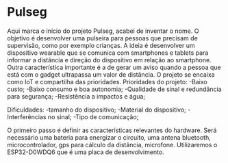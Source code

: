 # Pulseg

Aqui marca o início do projeto Pulseg, acabei de inventar o nome. 
O objetivo é desenvolver uma pulseira para pessoas que precisam de supervisão, como por exemplo crianças. A ideia é desenvolver um dispositivo wearable que se comunica com smartphones e tablets para informar a distância e direção do dispositivo em relação ao smartphone. Outra característica importante é a de gerar um aviso quando a pessoa que está com o gadget ultrapassa um valor de distância.
O projeto se encaixa como IoT e compartilha das prioridades.
Prioridades do projeto:
-Baixo custo;
-Baixo consumo e boa autonomia;
-Qualidade de sinal e redundância para segurança;
-Resistência a impactos e água;

Dificuldades:
-tamanho do dispositivo;
-Material do dispositivo;
-Interferências no sinal;
-Tipo de comunicação;


O primeiro passo é definir as características relevantes do hardware. Será necessário uma bateria para energizar o circuito, uma antena bluetooth, microcontrolador, gps para cálculo da distância, microfone. Utilizaremos o ESP32-D0WDQ6 que é uma placa de desenvolvimento.
